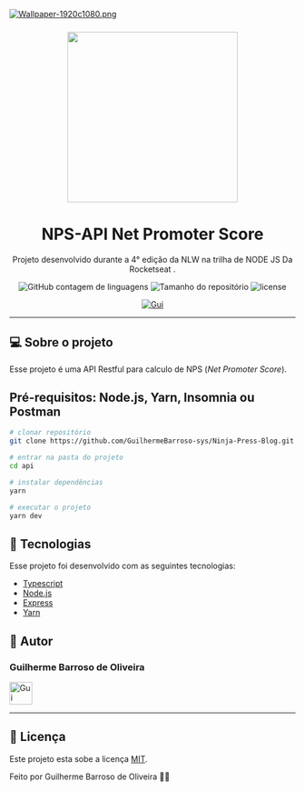 
[![Wallpaper-1920c1080.png](https://i.postimg.cc/257MFQX8/Wallpaper-1920c1080.png)](https://postimg.cc/SXjgmMhw)
<h3 align = "center">
     <img width="300px" src="https://i.imgur.com/JkVMEgs.png">        
</h3>


  <h1 align="center">  NPS-API Net Promoter Score  </h1>

  <p align="center">Projeto desenvolvido durante a 4° edição da NLW <a href"https://rocketseat.com.br/">na trilha de NODE JS</a> Da <a href"https://rocketseat.com.br/"> Rocketseat</a> . </p>

<p align="center">


  <img alt="GitHub contagem de linguagens" src="https://img.shields.io/github/languages/count/GuilhermeBarroso-sys/NLW04?color=%2304D361&style=plastic">

  <img alt="Tamanho do repositório" src="https://img.shields.io/github/languages/code-size/GuilhermeBarroso-sys/NLW04?style=plastic">

  
  
  <img alt="license" src="https://img.shields.io/github/license/GuilhermeBarroso-sys/NLW04?style=plastic">

  <p align="center" ><a href="https://github.com/GuilhermeBarroso-sys" > <img alt="Gui" src="https://img.shields.io/badge/Desenvolvido%20por-Guilherme%20Barroso-brightgreen"></a></p>

  

<hr>



## 💻 Sobre o projeto
Esse projeto é uma API Restful para  calculo de NPS (_Net Promoter Score_).


## Pré-requisitos: Node.js, Yarn,  Insomnia ou Postman

```bash
# clonar repositório
git clone https://github.com/GuilhermeBarroso-sys/Ninja-Press-Blog.git

# entrar na pasta do projeto
cd api
```
  
```bash
# instalar dependências
yarn

# executar o projeto
yarn dev
```


## 🚀 Tecnologias

Esse projeto foi desenvolvido com as seguintes tecnologias:
- [Typescript](https://www.typescriptlang.org/)
- [Node.js](https://nodejs.org/en/)
- [Express](https://expressjs.com/pt-br/)
- [Yarn](https://yarnpkg.com/)



## 🦸 Autor

 <h3> Guilherme Barroso de Oliveira </h3> 
<p align="left">
<a href="https://www.linkedin.com/in/guilherme-barroso-931147175/" target="blank"><img align="center" src="https://cdn.iconscout.com/icon/free/png-64/linkedin-208-916919.png" alt="Gui" width="40" /></a>


</p>

<hr>

## 📝 Licença

Este projeto esta sobe a licença [MIT](./LICENSE).

Feito por Guilherme Barroso de Oliveira 👋🏻







